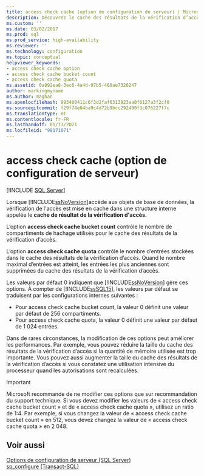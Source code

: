 ```yaml
---
title: access check cache (option de configuration de serveur) | Microsoft Docs
description: Découvrez le cache des résultats de la vérification d’accès et les options qui contrôlent le comportement du cache. Découvrez quand modifier ces options dans SQL Server.
ms.custom: ''
ms.date: 03/02/2017
ms.prod: sql
ms.prod_service: high-availability
ms.reviewer: ''
ms.technology: configuration
ms.topic: conceptual
helpviewer_keywords:
- access check cache option
- access check cache bucket count
- access check cache quota
ms.assetid: 0a992ea8-3ec6-4a4d-97b5-460ae7326247
author: markingmyname
ms.author: maghan
ms.openlocfilehash: 893400411c6f3d2faf6313923aa0f6127a3f2cf0
ms.sourcegitcommit: f29f74e04ba9c4d72b9bcc292490f3c076227f7c
ms.translationtype: HT
ms.contentlocale: fr-FR
ms.lasthandoff: 01/13/2021
ms.locfileid: "98171071"
---
```

# <a name="access-check-cache-server-configuration-options"></a>access check cache (option de configuration de serveur)
[!INCLUDE [SQL Server](../../includes/applies-to-version/sqlserver.md)]

Lorsque [!INCLUDE[ssNoVersion](../../includes/ssnoversion-md.md)]accède aux objets de base de données, la vérification de l'accès est mise en cache dans une structure interne appelée le **cache de résultat de la vérification d'accès**. 
  
L’option **access check cache bucket count** contrôle le nombre de compartiments de hachage utilisés pour le cache des résultats de la vérification d’accès. 

L’option **access check cache quota** contrôle le nombre d’entrées stockées dans le cache des résultats de la vérification d’accès. Quand le nombre maximal d’entrées est atteint, les entrées les plus anciennes sont supprimées du cache des résultats de la vérification d’accès.
  
Les valeurs par défaut 0 indiquent que [!INCLUDE[ssNoVersion](../../includes/ssnoversion-md.md)] gère ces options. À compter de [!INCLUDE[ssSQL15](../../includes/sssql16-md.md)], les valeurs par défaut se traduisent par les configurations internes suivantes :
-   Pour access check cache bucket count, la valeur 0 définit une valeur par défaut de 256 compartiments.
-   Pour access check cache quota, la valeur 0 définit une valeur par défaut de 1 024 entrées.

Dans de rares circonstances, la modification de ces options peut améliorer les performances. Par exemple, vous pouvez réduire la taille du cache des résultats de la vérification d’accès si la quantité de mémoire utilisée est trop importante. Vous pouvez aussi augmenter la taille du cache des résultats de la vérification d’accès si vous constatez une utilisation intensive du processeur quand les autorisations sont recalculées.
 
> [!IMPORTANT]
> Microsoft recommande de ne modifier ces options que sur recommandation du support technique. Si vous devez modifier les valeurs de « access check cache bucket count » et de « access check cache quota », utilisez un ratio de 1:4. Par exemple, si vous changez la valeur de « access check cache bucket count » en 512, vous devez changez la valeur de « access check cache quota » en 2 048. 
  
## <a name="see-also"></a>Voir aussi  
 [Options de configuration de serveur &#40;SQL Server&#41;](../../database-engine/configure-windows/server-configuration-options-sql-server.md)   
 [sp_configure &#40;Transact-SQL&#41;](../../relational-databases/system-stored-procedures/sp-configure-transact-sql.md)  
  
  
